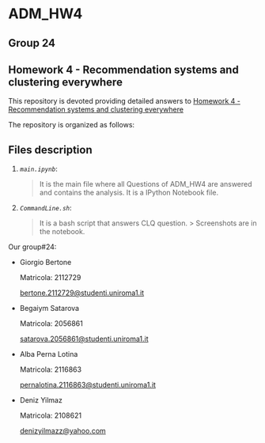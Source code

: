 # ADM_HW4

## Group 24
## Homework 4 - Recommendation systems and clustering everywhere


This repository is devoted providing detailed answers to [Homework 4 - Recommendation systems and clustering everywhere](https://github.com/Sapienza-University-Rome/ADM/tree/master/2023/Homework_4) 

The repository is organized as follows:

## Files description

1. _`main.ipynb`_: 
	> It is the main file where all Questions of ADM_HW4 are answered and contains the analysis. It is a IPython Notebook file.

2. _`CommandLine.sh`_: 
	> It is a bash script that answers CLQ question.
        > Screenshots are in the notebook.

Our group#24:

* Giorgio Bertone
  
  Matricola: 2112729
  
  bertone.2112729@studenti.uniroma1.it
* Begaiym Satarova
  
  Matricola: 2056861
  
  satarova.2056861@studenti.uniroma1.it
* Alba Perna Lotina
  
  Matricola: 2116863
  
  pernalotina.2116863@studenti.uniroma1.it
* Deniz Yilmaz
  
  Matricola: 2108621
  
  denizyilmazz@yahoo.com 
